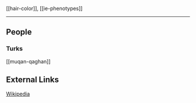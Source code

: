 [[hair-color]], [[ie-phenotypes]]

---

## People
### Turks
[[muqan-qaghan]]

## External Links
[Wikipedia](https://en.wikipedia.org/wiki/Red_hair)